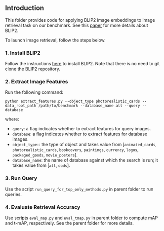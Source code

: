 ## Introduction

This folder provides code for applying BLIP2 image embeddings to image retrieval task on our benchmark. See this [paper](https://arxiv.org/pdf/2301.12597.pdf) for more details about BLIP2.

To launch image retrieval, follow the steps below.

### 1. Install BLIP2

Follow the instructions [here](https://github.com/salesforce/LAVIS/tree/main/projects/blip2) to install BLIP2. Note that there is no need to git clone the BLIP2 repository.

### 2. Extract Image Features

Run the following command:
```
python extract_features.py --object_type photorealistic_cards --data_root_path /path/to/benchmark --database_name all --query --database
```
where:
- `query`: a flag indicates whether to extract features for query images. 
- `database`: a flag indicates whether to extract features for database images. 
- `object_type:`: the type of object and takes value from [`animated_cards`, `photorealistic_cards`, `bookcovers`, `paintings`, `currency`, `logos`, `packaged_goods`, `movie_posters`].
- `database_name`: the name of database against which the search is run; it takes value from [`all`, `oods`].

### 3. Run Query

Use the script `run_query_for_top_only_methods.py` in parent folder to run queries.

### 4. Evaluate Retrieval Accuracy

Use scripts `eval_map.py` and `eval_tmap.py` in parent folder to compute mAP and t-mAP, respectively. See the parent folder for more details.

